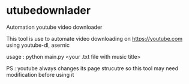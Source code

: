 # utubedownlader
Automation youtube video downloader


This tool is use to automate video downloading on https://youtube.com 
using youtube-dl, asernic

usage : python main.py <your .txt file with music title>

PS : youtube always changes its page strucutre so this tool may need modification before using it
